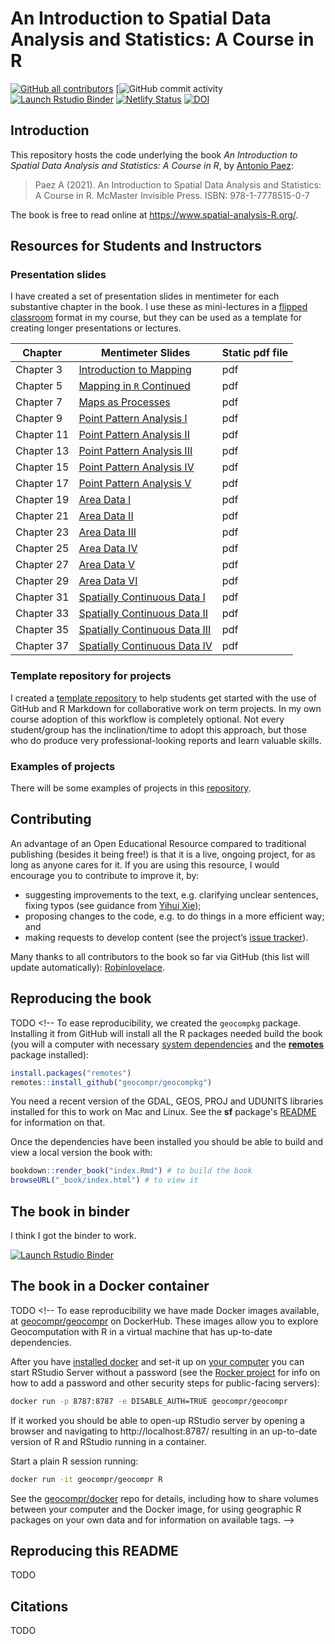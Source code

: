 
<!-- README.md is generated from README.Rmd. Please edit that file -->
<!-- IMPORTANT: DO NOT KNIT WITH KNIT BUTTON. INSTEAD USE THIS:
     rmarkdown::render('README.Rmd', output_format = 'github_document', output_file = 'README.md') 
-->

# An Introduction to Spatial Data Analysis and Statistics: A Course in R

<!-- badges: start -->

[![GitHub all
contributors](https://img.shields.io/github/contributors/paezha/spatial-analysis-r?color=2b9348)](https://github.com/paezha/spatial-analysis-r/graphs/contributors)
\[![GitHub commit
activity](https://img.shields.io/github/commit-activity/y/paezha/spatial-analysis-r)
[![Launch Rstudio
Binder](http://mybinder.org/badge_logo.svg)](https://mybinder.org/v2/gh/paezha/spatial-analysis-r/main?urlpath=rstudio)
[![Netlify
Status](https://api.netlify.com/api/v1/badges/2867ef30-f33c-4043-9940-fac934c27341/deploy-status)](https://app.netlify.com/sites/spatial-analysis-r/deploys)
[![DOI](https://zenodo.org/badge/391072865.svg)](https://zenodo.org/badge/latestdoi/391072865)
<!-- badges: end -->

## Introduction

This repository hosts the code underlying the book *An Introduction to
Spatial Data Analysis and Statistics: A Course in R*, by [Antonio
Paez](https://www.science.mcmaster.ca/ees/component/comprofiler/userprofile/paezha.html):

> Paez A (2021). An Introduction to Spatial Data Analysis and
> Statistics: A Course in R. McMaster Invisible Press. ISBN:
> 978-1-7778515-0-7

The book is free to read online at
<https://www.spatial-analysis-R.org/>.

## Resources for Students and Instructors

### Presentation slides

I have created a set of presentation slides in mentimeter for each
substantive chapter in the book. I use these as mini-lectures in a
[flipped classroom](https://en.wikipedia.org/wiki/Flipped_classroom)
format in my course, but they can be used as a template for creating
longer presentations or lectures.

| Chapter    | Mentimeter Slides                                                                                                | Static pdf file |
|------------|------------------------------------------------------------------------------------------------------------------|-----------------|
| Chapter 3  | [Introduction to Mapping](https://www.mentimeter.com/s/de73cd678c3af6b487f2f06eee44cad7/966186ab94da/edit)       | pdf             |
| Chapter 5  | [Mapping in `R` Continued](https://www.mentimeter.com/s/0fbd2c03bf23a9da5fbac902278644fe/ee9058215205/edit)      | pdf             |
| Chapter 7  | [Maps as Processes](https://www.mentimeter.com/s/59484637c743e96b6810c5e48b2cf405/d1152a9e811c/edit)             | pdf             |
| Chapter 9  | [Point Pattern Analysis I](https://www.mentimeter.com/s/2db531a235490f7d66a0077f2c4f0930/df1cd6ccccbb/edit)      | pdf             |
| Chapter 11 | [Point Pattern Analysis II](https://www.mentimeter.com/s/100f17f481ed1f28dd98112492533ba6/389b8ed12832/edit)     | pdf             |
| Chapter 13 | [Point Pattern Analysis III](https://www.mentimeter.com/s/8495ddf8551f0083017726a9f68cfa5b/4e5c29e8c78e/edit)    | pdf             |
| Chapter 15 | [Point Pattern Analysis IV](https://www.mentimeter.com/s/587258400bd04521b52585f27296a799/57f84401a6a6/edit)     | pdf             |
| Chapter 17 | [Point Pattern Analysis V](https://www.mentimeter.com/s/fe385c8dbd256f2645507290f579b15c/2056e80d53e4/edit)      | pdf             |
| Chapter 19 | [Area Data I](https://www.mentimeter.com/s/cab8fcae7e9b2cd1f447f79b5349dd23/d939ca4b33e9/edit)                   | pdf             |
| Chapter 21 | [Area Data II](https://www.mentimeter.com/s/c8442809151f00d4ac7e4a300bdf707a/20932ed527b6/edit)                  | pdf             |
| Chapter 23 | [Area Data III](https://www.mentimeter.com/s/175ee004df6fb9452837023e02b2960b/96666c58d803/edit)                 | pdf             |
| Chapter 25 | [Area Data IV](https://www.mentimeter.com/s/516dae79f2558cd948da3de61b1c2b54/b7bb868b80d0/edit)                  | pdf             |
| Chapter 27 | [Area Data V](https://www.mentimeter.com/s/32ee96ef3aaf83559b779f3fb88fc209/341e94b74b69/edit)                   | pdf             |
| Chapter 29 | [Area Data VI](https://www.mentimeter.com/s/13eade97c82235b94c73d6dec6ef34a7/10a4634c3a9d/edit)                  | pdf             |
| Chapter 31 | [Spatially Continuous Data I](https://www.mentimeter.com/s/57b95c57c9a4b75e91d91adb8b6e5faa/330c2ca0d567/edit)   | pdf             |
| Chapter 33 | [Spatially Continuous Data II](https://www.mentimeter.com/s/b40aa86207d96711a40c73397bd36d08/f8248b9e8ecd/edit)  | pdf             |
| Chapter 35 | [Spatially Continuous Data III](https://www.mentimeter.com/s/d651523809c79353767df82bc7ba4d2f/d8e42a7811ed/edit) | pdf             |
| Chapter 37 | [Spatially Continuous Data IV](https://www.mentimeter.com/s/78b3ec0313be43abe9995fe4c3447dd2/07a125804a15/edit)  | pdf             |

### Template repository for projects

I created a [template
repository](https://github.com/paezha/ES4GA3-Sample-Repository) to help
students get started with the use of GitHub and R Markdown for
collaborative work on term projects. In my own course adoption of this
workflow is completely optional. Not every student/group has the
inclination/time to adopt this approach, but those who do produce very
professional-looking reports and learn valuable skills.

### Examples of projects

There will be some examples of projects in this
[repository](https://github.com/paezha/student-projects).

## Contributing

An advantage of an Open Educational Resource compared to traditional
publishing (besides it being free!) is that it is a live, ongoing
project, for as long as anyone cares for it. If you are using this
resource, I would encourage you to contribute to improve it, by:

-   suggesting improvements to the text, e.g. clarifying unclear
    sentences, fixing typos (see guidance from [Yihui
    Xie](https://yihui.name/en/2013/06/fix-typo-in-documentation/));
-   proposing changes to the code, e.g. to do things in a more efficient
    way; and
-   making requests to develop content (see the project’s [issue
    tracker](https://github.com/paezha/spatial-analysis-r/issues)).

<!-- Need to check what the style is
See [our-style.md](https://github.com/Robinlovelace/geocompr/blob/master/our-style.md) for the book's style.

-->

Many thanks to all contributors to the book so far via GitHub (this list
will update automatically):
[Robinlovelace](https://github.com/Robinlovelace).

<!-- Need to figure out what this is
During the project we aim to contribute 'upstream' to the packages that make geocomputation with R possible.
This impact is recorded in [`our-impact.csv`](https://github.com/Robinlovelace/geocompr/blob/master/our-impact.csv).
-->

## Reproducing the book

TODO <!--
To ease reproducibility, we created the `geocompkg` package.
Installing it from GitHub will install all the R packages needed build the book (you will a computer with necessary [system dependencies](https://github.com/r-spatial/sf#installing) and the [**remotes**](https://github.com/r-lib/remotes/) package installed):



```r
install.packages("remotes")
remotes::install_github("geocompr/geocompkg")
```

You need a recent version of the GDAL, GEOS, PROJ and UDUNITS libraries installed for this to work on Mac and Linux. See the **sf** package's [README](https://github.com/r-spatial/sf) for information on that.

Once the dependencies have been installed you should be able to build and view a local version the book with:


```r
bookdown::render_book("index.Rmd") # to build the book
browseURL("_book/index.html") # to view it
```

<!-- The code associated with each chapter is saved in the `code/chapters/` folder. -->
<!-- `source("code/chapters/07-transport.R")` runs run the code chunks in chapter 7, for example. -->
<!-- These R scripts are generated with the follow command which wraps `knitr::purl()`: -->

## The book in binder

I think I got the binder to work.

[![Launch Rstudio
Binder](http://mybinder.org/badge_logo.svg)](https://mybinder.org/v2/gh/paezha/spatial-analysis-r/main?urlpath=rstudio)

<!--
For many people the quickest way to get started with Geocomputation with R is in your web browser via Binder.
To see an interactive RStudio Server instance click on the following button, which will open [mybinder.org](https://mybinder.org/v2/gh/robinlovelace/geocompr/master?urlpath=rstudio) with an R installation that has all the dependencies needed to reproduce the book:

#You can also have a play with the repo in RStudio Cloud by clicking on this link (requires log-in):

-->

## The book in a Docker container

TODO <!--
To ease reproducibility we have made Docker images available, at [geocompr/geocompr](https://hub.docker.com/r/geocompr/geocompr/) on DockerHub.
These images allow you to explore Geocomputation with R in a virtual machine that has up-to-date dependencies.

After you have [installed docker](https://www.docker.com/community-edition#/download) and set-it up on [your computer](https://docs.docker.com/install/linux/linux-postinstall/) you can start RStudio Server without a password (see the [Rocker project](https://www.rocker-project.org/use/managing_users/) for info on how to add a password and other security steps for public-facing servers):

```sh
docker run -p 8787:8787 -e DISABLE_AUTH=TRUE geocompr/geocompr
```

If it worked you should be able to open-up RStudio server by opening a browser and navigating to
http://localhost:8787/ resulting in an up-to-date version of R and RStudio running in a container.

Start a plain R session running:

```sh
docker run -it geocompr/geocompr R
```

See the [geocompr/docker](https://github.com/geocompr/docker#geocomputation-with-r-in-docker) repo for details, including how to share volumes between your computer and the Docker image, for using geographic R packages on your own data and for information on available tags.
-->

## Reproducing this README

TODO

<!--

To reduce the book's dependencies, scripts to be run infrequently to generate input for the book are run on creation of this README.

The additional packages required for this can be installed as follows:


```r
source("code/extra-pkgs.R")
```

With these additional dependencies installed, you should be able to run the following scripts, which create content for the book, that we've removed from the main book build to reduce package dependencies and the book's build time:


```r
source("code/cranlogs.R")
source("code/sf-revdep.R")
source("code/08-urban-animation.R")
source("code/08-map-pkgs.R")
```

Note: the `.Rproj` file is configured to build a website not a single page.
To reproduce this [README](https://github.com/Robinlovelace/geocompr/blob/master/README.Rmd) use the following command:


```r
rmarkdown::render("README.Rmd", output_format = "github_document", output_file = "README.md")
```





<!-- ## Book statistics -->
<!-- An indication of the book's progress over time is illustrated below (to be updated roughly every week as the book progresses). -->
<!--






<!-- Book statistics: estimated number of pages per chapter over time. -->

## Citations

TODO

<!--
To cite packages used in this book we use code from [Efficient R Programming](https://csgillespie.github.io/efficientR/):


```r
# geocompkg:::generate_citations()
```

This generates .bib and .csv files containing the packages.
The current of packages used can be read-in as follows:


```r
#pkg_df = readr::read_csv("extdata/package_list.csv")
```

Other citations are stored online using Zotero.

If you would like to add to the references, please use Zotero, join the [open group](https://www.zotero.org/groups/418217/energy-and-transport) add your citation to the open [geocompr library](https://www.zotero.org/groups/418217/energy-and-transport/items/collectionKey/9K6FRP6N).

We use the following citation key format:

```
[auth:lower]_[veryshorttitle:lower]_[year]
```

This can be set from inside Zotero desktop with the Better Bibtex plugin installed (see [github.com/retorquere/zotero-better-bibtex](https://github.com/retorquere/zotero-better-bibtex)) by selecting the following menu options (with the shortcut `Alt+E` followed by `N`), and as illustrated in the figure below:

```
Edit > Preferences > Better Bibtex
```

![](figures/zotero-settings.png)

Zotero settings: these are useful if you want to add references.

We use Zotero because it is a powerful open source reference manager that integrates well with the **citr** package.
As described in the GitHub repo [Robinlovelace/rmarkdown-citr-demo](https://github.com/Robinlovelace/rmarkdown-citr-demo).

## References


```r
# remotes::install_github("gadenbuie/regexplain")
# regexplain::regexplain_file("extdata/package_list.csv")
#pattern = " \\[[^\\}]*\\]" # perl=TRUE
#pkg_df$Title = gsub(pattern = pattern, replacement = "", x = pkg_df$Title, perl = TRUE)
#knitr::kable(pkg_df)
```
-->
